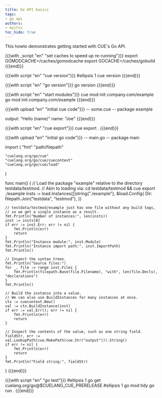 ```yaml
---
title: Go API basics
tags:
- go api
authors:
- myitcv
toc_hide: true
---
```


This howto demonstrates getting started with CUE's Go API.

{{{with _script "en" "set caches to speed up re-running"}}}
export GOMODCACHE=/caches/gomodcache
export GOCACHE=/caches/gobuild
{{{end}}}

{{{with script "en" "cue version"}}}
#ellipsis 1
cue version
{{{end}}}

{{{with script "en" "go version"}}}
go version
{{{end}}}

{{{with script "en" "start modules"}}}
cue mod init company.com/example
go mod init company.com/example
{{{end}}}

{{{with upload "en" "initial cue code"}}}
-- some.cue --
package example

output: "Hello \(name)"
name:   "Joe"
{{{end}}}


{{{with script "en" "cue export"}}}
cue export .
{{{end}}}


{{{with upload "en" "initial go code"}}}
-- main.go --
package main

import (
	"fmt"
	"path/filepath"

	"cuelang.org/go/cue"
	"cuelang.org/go/cue/cuecontext"
	"cuelang.org/go/cue/load"
)

func main() {
	// Load the package "example" relative to the directory testdata/testmod.
	// Akin to loading via: cd testdata/testmod && cue export ./example
	insts := load.Instances([]string{"./example"}, &load.Config{
		Dir: filepath.Join("testdata", "testmod"),
	})

	// testdata/testmod/example just has one file without any build tags,
	// so we get a single instance as a result.
	fmt.Println("Number of instances:", len(insts))
	inst := insts[0]
	if err := inst.Err; err != nil {
		fmt.Println(err)
		return
	}
	fmt.Println("Instance module:", inst.Module)
	fmt.Println("Instance import path:", inst.ImportPath)
	fmt.Println()

	// Inspect the syntax trees.
	fmt.Println("Source files:")
	for _, file := range inst.Files {
		fmt.Println(filepath.Base(file.Filename), "with", len(file.Decls), "declarations")
	}
	fmt.Println()

	// Build the instance into a value.
	// We can also use BuildInstances for many instances at once.
	ctx := cuecontext.New()
	val := ctx.BuildInstance(inst)
	if err := val.Err(); err != nil {
		fmt.Println(err)
		return
	}

	// Inspect the contents of the value, such as one string field.
	fieldStr, err := val.LookupPath(cue.MakePath(cue.Str("output"))).String()
	if err != nil {
		fmt.Println(err)
		return
	}
	fmt.Println("Field string:", fieldStr)
}
{{{end}}}

{{{with script "en" "go test"}}}
#ellipsis 1
go get cuelang.org/go@$CUELANG_CUE_PRERELEASE
#ellipsis 1
go mod tidy
go run .
{{{end}}}
